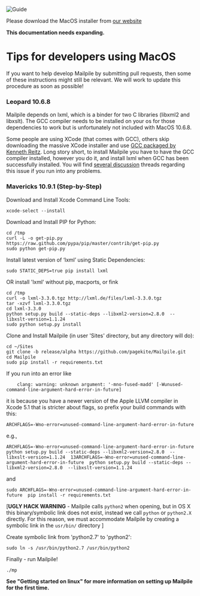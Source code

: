 ![Guide](https://github.com/pagekite/Mailpile/wiki/images/page-guide.png)

Please download the MacOS installer from [our website](https://www.mailpile.is/download/)

**This documentation needs expanding.**

# Tips for developers using MacOS

If you want to help develop Mailpile by submitting pull requests, then some of these instructions might still be relevant. We will work to update this procedure as soon as possible!

### Leopard 10.6.8
Mailpile depends on lxml, which is a binder for two C libraries (libxml2 and libxslt). The GCC compiler needs to be installed on your os for those dependencies to work but is unfortunately not included with MacOS 10.6.8.

Some people are using XCode (that comes with GCC), others skip downloading the massive XCode installer and use [GCC packaged by Kenneth Reitz](https://github.com/kennethreitz/osx-gcc-installer). Long story short, to install Mailpile you have to have the GCC compiler installed, however you do it, and install lxml when GCC has been successfully installed. You will find [several discussion](http://stackoverflow.com/questions/1277124/how-do-you-install-lxml-on-os-x-leopard-without-using-macports-or-fink) threads regarding this issue if you run into any problems.
  
  
### Mavericks 10.9.1 (Step-by-Step)  
Download and Install Xcode Command Line Tools:   
```
xcode-select --install  
```


Download and Install PIP for Python:  
```
cd /tmp  
curl -L -o get-pip.py https://raw.github.com/pypa/pip/master/contrib/get-pip.py  
sudo python get-pip.py  
```


Install latest version of ‘lxml’ using Static Dependencies:  
```
sudo STATIC_DEPS=true pip install lxml  
```

OR install 'lxml' without pip, macports, or fink
```
cd /tmp  
curl -o lxml-3.3.0.tgz http://lxml.de/files/lxml-3.3.0.tgz  
tar -xzvf lxml-3.3.0.tgz  
cd lxml-3.3.0  
python setup.py build --static-deps --libxml2-version=2.8.0  --libxslt-version=1.1.24  
sudo python setup.py install
```

Clone and Install Mailpile (in user 'Sites' directory, but any directory will do):  
```
cd ~/Sites  
git clone -b release/alpha https://github.com/pagekite/Mailpile.git  
cd Mailpile  
sudo pip install -r requirements.txt  
```

If you run into an error like
```
    clang: warning: unknown argument: '-mno-fused-madd' [-Wunused-command-line-argument-hard-error-in-future]
```
it is because you have a newer version of the Apple LLVM compiler in Xcode 5.1 that is stricter about flags, so prefix your build commands with this:

```
ARCHFLAGS=-Wno-error=unused-command-line-argument-hard-error-in-future 
```

e.g., 

```
ARCHFLAGS=-Wno-error=unused-command-line-argument-hard-error-in-future  python setup.py build --static-deps --libxml2-version=2.8.0  --libxslt-version=1.1.24  13ARCHFLAGS=-Wno-error=unused-command-line-argument-hard-error-in-future  python setup.py build --static-deps --libxml2-version=2.8.0  --libxslt-version=1.1.24  
```

and

```
sudo ARCHFLAGS=-Wno-error=unused-command-line-argument-hard-error-in-future  pip install -r requirements.txt
```


[**UGLY HACK WARNING** - Mailpile calls `python2` when opening, but in OS X this binary/symbolic link does not exist, instead we call `python` or `python2.X` directly.  For this reason, we must accommodate Mailpile by creating a symbolic link in the `usr/bin/` directory ]

Create symbolic link from 'python2.7' to 'python2':  
```
sudo ln -s /usr/bin/python2.7 /usr/bin/python2  
```


Finally - run Mailpile!  
```
./mp  
```

**See "Getting started on linux" for more information on setting up Mailpile for the first time.**